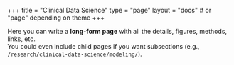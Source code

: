 +++
title = "Clinical Data Science"
type = "page"
layout = "docs"  # or "page" depending on theme
+++

Here you can write a **long-form page** with all the details, figures, methods, links, etc.  
You could even include child pages if you want subsections (e.g., `/research/clinical-data-science/modeling/`).

